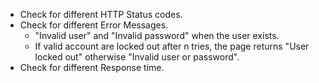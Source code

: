 - Check for different HTTP Status codes.
- Check for different Error Messages.
	- "Invalid user" and "Invalid password" when the user exists. 
	- If valid account are locked out after n tries, the page returns "User locked out" otherwise "Invalid user or password".
- Check for different Response time.